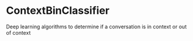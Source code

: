 # ContextBinClassifier

Deep learning algorithms to determine if a conversation is in context or out of context
